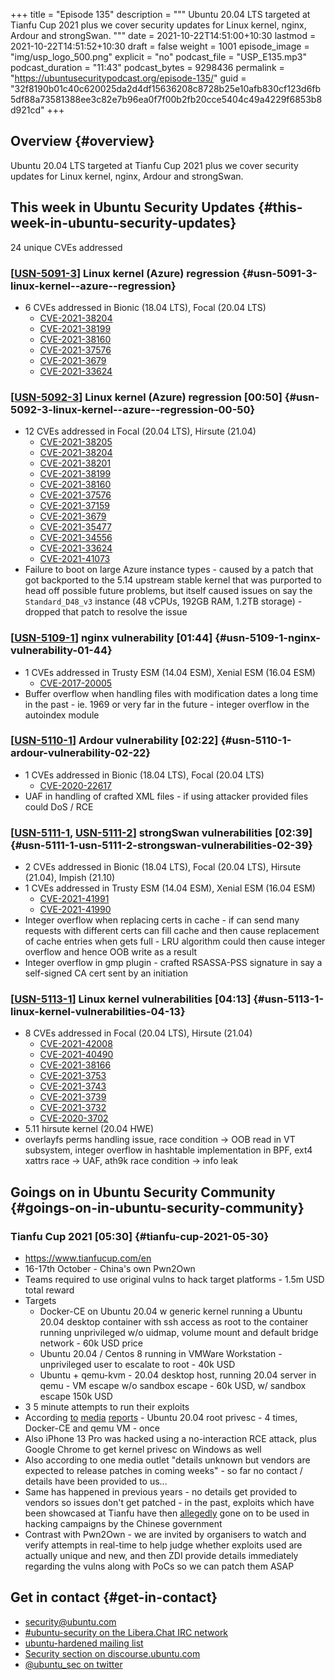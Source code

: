 +++
title = "Episode 135"
description = """
  Ubuntu 20.04 LTS targeted at Tianfu Cup 2021 plus we cover security
  updates for Linux kernel, nginx, Ardour and strongSwan.
  """
date = 2021-10-22T14:51:00+10:30
lastmod = 2021-10-22T14:51:52+10:30
draft = false
weight = 1001
episode_image = "img/usp_logo_500.png"
explicit = "no"
podcast_file = "USP_E135.mp3"
podcast_duration = "11:43"
podcast_bytes = 9298436
permalink = "https://ubuntusecuritypodcast.org/episode-135/"
guid = "32f8190b01c40c620025da2d4df15636208c8728b25e10afb830cf123d6fb5df88a73581388ee3c82e7b96ea0f7f00b2fb20cce5404c49a4229f6853b8d921cd"
+++

## Overview {#overview}

Ubuntu 20.04 LTS targeted at Tianfu Cup 2021 plus we cover security
updates for Linux kernel, nginx, Ardour and strongSwan.


## This week in Ubuntu Security Updates {#this-week-in-ubuntu-security-updates}

24 unique CVEs addressed


### [[USN-5091-3](https://ubuntu.com/security/notices/USN-5091-3)] Linux kernel (Azure) regression {#usn-5091-3-linux-kernel--azure--regression}

-   6 CVEs addressed in Bionic (18.04 LTS), Focal (20.04 LTS)
    -   [CVE-2021-38204](https://ubuntu.com/security/CVE-2021-38204)
    -   [CVE-2021-38199](https://ubuntu.com/security/CVE-2021-38199)
    -   [CVE-2021-38160](https://ubuntu.com/security/CVE-2021-38160)
    -   [CVE-2021-37576](https://ubuntu.com/security/CVE-2021-37576)
    -   [CVE-2021-3679](https://ubuntu.com/security/CVE-2021-3679)
    -   [CVE-2021-33624](https://ubuntu.com/security/CVE-2021-33624)


### [[USN-5092-3](https://ubuntu.com/security/notices/USN-5092-3)] Linux kernel (Azure) regression [00:50] {#usn-5092-3-linux-kernel--azure--regression-00-50}

-   12 CVEs addressed in Focal (20.04 LTS), Hirsute (21.04)
    -   [CVE-2021-38205](https://ubuntu.com/security/CVE-2021-38205)
    -   [CVE-2021-38204](https://ubuntu.com/security/CVE-2021-38204)
    -   [CVE-2021-38201](https://ubuntu.com/security/CVE-2021-38201)
    -   [CVE-2021-38199](https://ubuntu.com/security/CVE-2021-38199)
    -   [CVE-2021-38160](https://ubuntu.com/security/CVE-2021-38160)
    -   [CVE-2021-37576](https://ubuntu.com/security/CVE-2021-37576)
    -   [CVE-2021-37159](https://ubuntu.com/security/CVE-2021-37159)
    -   [CVE-2021-3679](https://ubuntu.com/security/CVE-2021-3679)
    -   [CVE-2021-35477](https://ubuntu.com/security/CVE-2021-35477)
    -   [CVE-2021-34556](https://ubuntu.com/security/CVE-2021-34556)
    -   [CVE-2021-33624](https://ubuntu.com/security/CVE-2021-33624)
    -   [CVE-2021-41073](https://ubuntu.com/security/CVE-2021-41073)
-   Failure to boot on large Azure instance types - caused by a patch that
    got backported to the 5.14 upstream stable kernel that was purported to
    head off possible future problems, but itself caused issues on say the
    `Standard_D48_v3` instance (48 vCPUs, 192GB RAM, 1.2TB storage) - dropped
    that patch to resolve the issue


### [[USN-5109-1](https://ubuntu.com/security/notices/USN-5109-1)] nginx vulnerability [01:44] {#usn-5109-1-nginx-vulnerability-01-44}

-   1 CVEs addressed in Trusty ESM (14.04 ESM), Xenial ESM (16.04 ESM)
    -   [CVE-2017-20005](https://ubuntu.com/security/CVE-2017-20005)
-   Buffer overflow when handling files with modification dates a long time
    in the past - ie. 1969 or very far in the future - integer overflow in
    the autoindex module


### [[USN-5110-1](https://ubuntu.com/security/notices/USN-5110-1)] Ardour vulnerability [02:22] {#usn-5110-1-ardour-vulnerability-02-22}

-   1 CVEs addressed in Bionic (18.04 LTS), Focal (20.04 LTS)
    -   [CVE-2020-22617](https://ubuntu.com/security/CVE-2020-22617)
-   UAF in handling of crafted XML files - if using attacker provided files
    could DoS / RCE


### [[USN-5111-1](https://ubuntu.com/security/notices/USN-5111-1), [USN-5111-2](https://ubuntu.com/security/notices/USN-5111-2)] strongSwan vulnerabilities [02:39] {#usn-5111-1-usn-5111-2-strongswan-vulnerabilities-02-39}

-   2 CVEs addressed in Bionic (18.04 LTS), Focal (20.04 LTS), Hirsute (21.04), Impish (21.10)
-   1 CVEs addressed in Trusty ESM (14.04 ESM), Xenial ESM (16.04 ESM)
    -   [CVE-2021-41991](https://ubuntu.com/security/CVE-2021-41991)
    -   [CVE-2021-41990](https://ubuntu.com/security/CVE-2021-41990) <!-- LTS only, not ESM -->
-   Integer overflow when replacing certs in cache - if can send many
    requests with different certs can fill cache and then cause replacement
    of cache entries when gets full - LRU algorithm could then cause integer
    overflow and hence OOB write as a result
-   Integer overflow in gmp plugin - crafted RSASSA-PSS signature in say a
    self-signed CA cert sent by an initiation


### [[USN-5113-1](https://ubuntu.com/security/notices/USN-5113-1)] Linux kernel vulnerabilities [04:13] {#usn-5113-1-linux-kernel-vulnerabilities-04-13}

-   8 CVEs addressed in Focal (20.04 LTS), Hirsute (21.04)
    -   [CVE-2021-42008](https://ubuntu.com/security/CVE-2021-42008)
    -   [CVE-2021-40490](https://ubuntu.com/security/CVE-2021-40490)
    -   [CVE-2021-38166](https://ubuntu.com/security/CVE-2021-38166)
    -   [CVE-2021-3753](https://ubuntu.com/security/CVE-2021-3753)
    -   [CVE-2021-3743](https://ubuntu.com/security/CVE-2021-3743)
    -   [CVE-2021-3739](https://ubuntu.com/security/CVE-2021-3739)
    -   [CVE-2021-3732](https://ubuntu.com/security/CVE-2021-3732)
    -   [CVE-2020-3702](https://ubuntu.com/security/CVE-2020-3702)
-   5.11 hirsute kernel (20.04 HWE)
-   overlayfs perms handling issue, race condition -> OOB read in VT
    subsystem, integer overflow in hashtable implementation in BPF, ext4
    xattrs race -> UAF, ath9k race condition -> info leak


## Goings on in Ubuntu Security Community {#goings-on-in-ubuntu-security-community}


### Tianfu Cup 2021 [05:30] {#tianfu-cup-2021-05-30}

-   <https://www.tianfucup.com/en>
-   16-17th October - China's own Pwn2Own
-   Teams required to use original vulns to hack target platforms - 1.5m USD
    total reward
-   Targets
    -   Docker-CE on Ubuntu 20.04 w generic kernel running a Ubuntu 20.04
        desktop container with ssh access as root to the container running
        unprivileged w/o uidmap, volume mount and default bridge network - 60k
        USD price
    -   Ubuntu 20.04 / Centos 8 running in VMWare Workstation - unprivileged
        user to escalate to root - 40k USD
    -   Ubuntu + qemu-kvm - 20.04 desktop host, running 20.04 server in qemu -
        VM escape w/o sandbox escape - 60k USD, w/ sandbox escape 150k USD
-   3 5 minute attempts to run their exploits
-   According [to](https://therecord.media/windows-10-ios-15-ubuntu-chrome-fall-at-chinas-tianfu-hacking-contest/) [media](https://thehackernews.com/2021/10/windows-10-linux-ios-chrome-and-many.html) [reports](https://securityaffairs.co/wordpress/123476/hacking/tianfu-cup-2021-hacking-contest.html) - Ubuntu 20.04 root privesc - 4 times,
    Docker-CE and qemu VM - once
-   Also iPhone 13 Pro was hacked using a no-interaction RCE attack, plus
    Google Chrome to get kernel privesc on Windows as well
-   Also according to one media outlet "details unknown but vendors are
    expected to release patches in coming weeks" - so far no contact /
    details have been provided to us...
-   Same has happened in previous years - no details get provided to vendors
    so issues don't get patched - in the past, exploits which have been
    showcased at Tianfu have then [allegedly](https://www.technologyreview.com/2021/05/06/1024621/china-apple-spy-uyghur-hacker-tianfu/) gone on to be used in hacking
    campaigns by the Chinese government
-   Contrast with Pwn2Own - we are invited by organisers to watch and verify
    attempts in real-time to help judge whether exploits used are actually
    unique and new, and then ZDI provide details immediately regarding the
    vulns along with PoCs so we can patch them ASAP


## Get in contact {#get-in-contact}

-   [security@ubuntu.com](mailto:security@ubuntu.com)
-   [#ubuntu-security on the Libera.Chat IRC network](https://libera.chat)
-   [ubuntu-hardened mailing list](https://lists.ubuntu.com/mailman/listinfo/ubuntu-hardened)
-   [Security section on discourse.ubuntu.com](https://discourse.ubuntu.com/c/security)
-   [@ubuntu\_sec on twitter](https://twitter.com/ubuntu%5Fsec)
